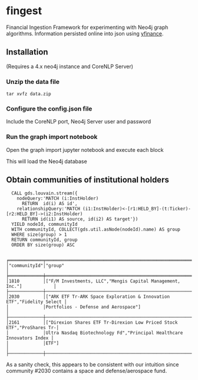 # fingest
Financial Ingestion Framework for experimenting with Neo4j graph algorithms. Information persisted online into json using [yfinance](https://pypi.org/project/yfinance/).

## Installation

(Requires a 4.x neo4j instance and CoreNLP Server)

### Unzip the data file

```
tar xvfz data.zip
```


### Configure the config.json file

Include the CoreNLP port, Neo4j Server user and password

### Run the graph import notebook

Open the graph import jupyter notebook and execute each block

This will load the Neo4j database


## Obtain communities of institutional holders
```
  CALL gds.louvain.stream({
    nodeQuery:'MATCH (i:InstHolder)
      RETURN  id(i) AS id',
    relationshipQuery:'MATCH (i1:InstHolder)<-[r1:HELD_BY]-(t:Ticker)-[r2:HELD_BY]->(i2:InstHolder)
      RETURN id(i1) AS source, id(i2) AS target'})
  YIELD nodeId, communityId
  WITH communityId, COLLECT(gds.util.asNode(nodeId).name) AS group
  WHERE size(group) > 1
  RETURN communityId, group
  ORDER BY size(group) ASC


╒═════════════╤══════════════════════════════════════════════════════════════════════╕
│"communityId"│"group"                                                               │
╞═════════════╪══════════════════════════════════════════════════════════════════════╡
│1810         │["F/M Investments, LLC","Mengis Capital Management, Inc."]            │
├─────────────┼──────────────────────────────────────────────────────────────────────┤
│2030         │["ARK ETF Tr-ARK Space Exploration & Innovation ETF","Fidelity Select │
│             │Portfolios - Defense and Aerospace"]                                  │
├─────────────┼──────────────────────────────────────────────────────────────────────┤
│2161         │["Direxion Shares ETF Tr-Direxion Low Priced Stock ETF","ProShares Tr-│
│             │Ultra Nasdaq Biotechnology Fd","Principal Healthcare Innovators Index │
│             │ETF"]                                                                 │
├─────────────┼──────────────────────────────────────────────────────────────────────┤

```

As a sanity check, this appears to be consistent with our intuition since community #2030 contains a space and defense/aerospace fund.
